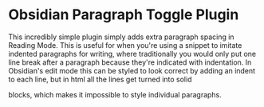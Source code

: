 # Obsidian Paragraph Toggle Plugin

This incredibly simple plugin simply adds extra paragraph spacing in Reading Mode. This is useful for when you're using a snippet to imitate indented paragraphs for writing, where traditionally you would only put one line break after a paragraph because they're indicated with indentation. In Obsidian's edit mode this can be styled to look correct by adding an indent to each line, but in html all the lines get turned into solid <p> blocks, which makes it impossible to style individual paragraphs.

